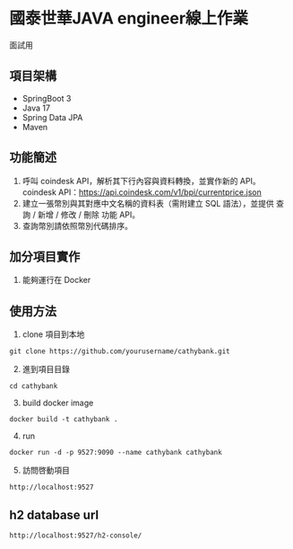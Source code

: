# 國泰世華JAVA engineer線上作業

面試用

## 項目架構
- SpringBoot 3
- Java 17
- Spring Data JPA
- Maven

## 功能簡述
1. 呼叫 coindesk API，解析其下行內容與資料轉換，並實作新的 API。
coindesk API：https://api.coindesk.com/v1/bpi/currentprice.json
2. 建立一張幣別與其對應中文名稱的資料表（需附建立 SQL 語法），並提供
查詢 / 新增 / 修改 / 刪除 功能 API。
3. 查詢幣別請依照幣別代碼排序。

## 加分項目實作
1. 能夠運行在 Docker

## 使用方法

1. clone 項目到本地
```
git clone https://github.com/yourusername/cathybank.git
```
2. 進到項目目錄
```
cd cathybank
```
3. build docker image
```
docker build -t cathybank .
```
4. run 
```
docker run -d -p 9527:9090 --name cathybank cathybank
```
5. 訪問啓動項目
```
http://localhost:9527
```

## h2 database url
```
http://localhost:9527/h2-console/
```
